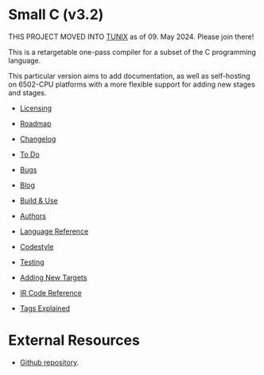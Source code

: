 Small C (v3.2)
==============

THIS PROJECT MOVED INTO
[TUNIX](git@github.com:SvenMichaelKlose/tunix.git)
as of 09. May 2024.  Please join there!


This is a retargetable one-pass compiler
for a subset of the C programming
language.

This particular version aims to add
documentation, as well as self-hosting
on 6502-CPU platforms with a more
flexible support for adding new stages
and stages.

* [Licensing](LICENSE)
* [Roadmap](ROADMAP.md)
* [Changelog](CHANGELOG.md)
* [To Do](TODO.xit)
* [Bugs](BUGS.md)

* [Blog](BLOG.md)

* [Build & Use](BUILD.md)
* [Authors](AUTHORS.md)

* [Language Reference](doc/language.md)

* [Codestyle](CODESTYLE.sh)
* [Testing](TESTING.md)
* [Adding New Targets](doc/target.md)
* [IR Code Reference](doc/ir.md)
* [Tags Explained](doc/tag.md)

# External Resources

* [Github repository](https://github.com/SvenMichaelKlose/).
